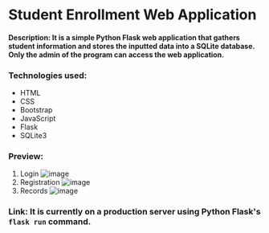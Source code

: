 # Student Enrollment Web Application
#### Description: It is a simple Python Flask web application that gathers student information and stores the inputted data into a SQLite database. Only the admin of the program can access the web application.
### Technologies used:
- HTML 
- CSS
- Bootstrap
- JavaScript
- Flask
- SQLite3
### Preview:
1. Login
![image](https://user-images.githubusercontent.com/88656474/230842388-06c19c71-49f5-4848-9ee1-d37475df27af.png)
2. Registration
![image](https://user-images.githubusercontent.com/88656474/230842465-657a3223-a5e1-4abe-a3d7-2f64574fa2ee.png)
3. Records
![image](https://user-images.githubusercontent.com/88656474/230842529-c8ef51f9-cbcc-42a7-a021-6c814233ec4e.png)
### Link: It is currently on a production server using Python Flask's ``` flask run ``` command.
